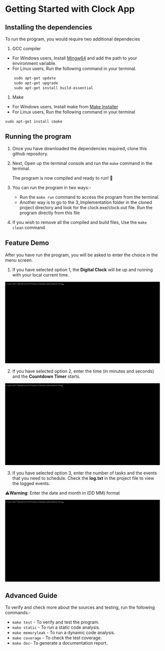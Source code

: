 # Getting Started with Clock App

## Installing the dependencies

To run the program, you would require two additional dependecies

1.  GCC compiler

- For Windows users,
  Install [Mingw64](https://sourceforge.net/projects/mingw-w64/files/Toolchains%20targetting%20Win32/Personal%20Builds/mingw-builds/installer/mingw-w64-install.exe/download) and add the path to your environment variable.
- For Linux users, Run the following command in your terminal.

```console
    sudo apt-get update
    sudo apt-get upgrade
    sudo apt-get install build-essential
```

1.  Make

- For Windows users,
  Install make from [Make Installer](https://sourceforge.net/projects/gnuwin32/files/make/3.81/make-3.81.exe/download?use_mirror=webwerks&download=)
- For Linux users, Run the following command in your terminal

```console
sudo apt-get install cmake
```

## Running the program

1. Once you have downloaded the dependencies required, clone this github repository.
2. Next, Open up the terminal console and run the `make` command in the terminal.

    The program is now compiled and ready to run! :tada:

3. You can run the program in two ways:-

   -  Run the `make run` command to access the program from the terminal.
   -  Another way is to go to the 3_Implementation folder in the cloned project directory and look for the clock.exe/clock.out file. Run the program directly from this file

4.  If you wish to remove all the compiled and build files, Use the `make clean` command

## Feature Demo

After you have run the program, you will be asked to enter the choice in the menu screen.

1.  If you have selected option 1, the **Digital Clock** will be up and running with your local current time.

   ![Digital Clock](/6_ImagesandVideos/digitalclock.gif)

2.  If you have selected option 2, enter the time (in minutes and seconds) and the **Countdown Timer** starts.

   ![Countdown Timer](/6_ImagesandVideos/countdowntimer.gif)

3.  If you have selected option 3, enter the number of tasks and the events that you need to schedule. Check the **log.txt** in the
   project file to view the logged events.

   ⚠️**Warning**: Enter the date and month in (DD MM) format

   ![Event Scheduler](/6_ImagesandVideos/eventscheduler.gif)

## Advanced Guide

To verify and check more about the sources and testing, run the following commands:-

-   `make test` - To verify and test the program.
-   `make static` - To run a static code analysis.
-   `make memoryleak` - To run a dynamic code analysis.
-   `make coverage` - To check the test coverage.
-   `make doc`- To generate a documentation report.
